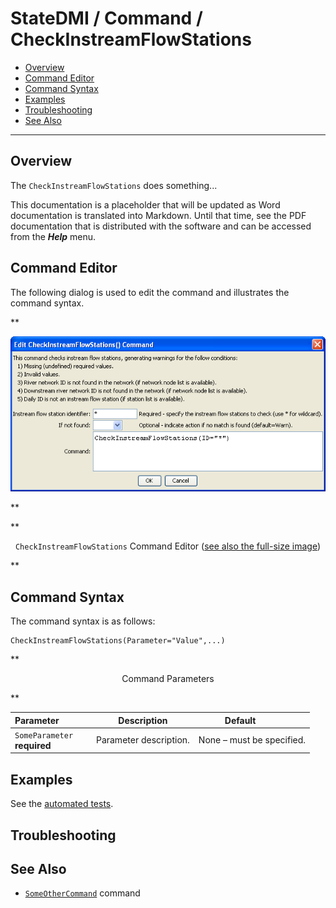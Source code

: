 # StateDMI / Command / CheckInstreamFlowStations #

* [Overview](#overview)
* [Command Editor](#command-editor)
* [Command Syntax](#command-syntax)
* [Examples](#examples)
* [Troubleshooting](#troubleshooting)
* [See Also](#see-also)

-------------------------

## Overview ##

The `CheckInstreamFlowStations` does something...

This documentation is a placeholder that will be updated as Word documentation is translated into Markdown.
Until that time, see the PDF documentation that is distributed with the software and can be accessed
from the ***Help*** menu.

## Command Editor ##

The following dialog is used to edit the command and illustrates the command syntax.

**<p style="text-align: center;">
![CheckInstreamFlowStations](CheckInstreamFlowStations.png)
</p>**

**<p style="text-align: center;">
`CheckInstreamFlowStations` Command Editor (<a href="../CheckInstreamFlowStations.png">see also the full-size image</a>)
</p>**

## Command Syntax ##

The command syntax is as follows:

```text
CheckInstreamFlowStations(Parameter="Value",...)
```
**<p style="text-align: center;">
Command Parameters
</p>**

| **Parameter**&nbsp;&nbsp;&nbsp;&nbsp;&nbsp;&nbsp;&nbsp;&nbsp;&nbsp;&nbsp;&nbsp;&nbsp; | **Description** | **Default**&nbsp;&nbsp;&nbsp;&nbsp;&nbsp;&nbsp;&nbsp;&nbsp;&nbsp;&nbsp; |
| --------------|-----------------|----------------- |
|`SomeParameter`<br>**required**|Parameter description.|None – must be specified.|

## Examples ##

See the [automated tests](https://github.com/OpenCDSS/cdss-app-statedmi-test/tree/master/test/regression/commands/CheckInstreamFlowStations).

## Troubleshooting ##

## See Also ##

* [`SomeOtherCommand`](../SomeOtherCommand/SomeOtherCommand) command
